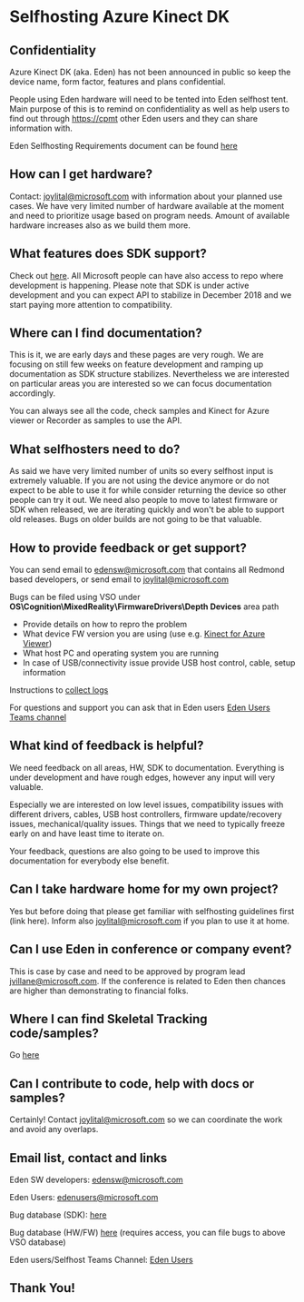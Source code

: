 # Selfhosting Azure Kinect DK

## Confidentiality

Azure Kinect DK (aka. Eden) has not been announced in public so keep the device name, form factor, features and plans confidential.

People using Eden hardware will need to be tented into Eden selfhost tent. Main purpose of this is to remind on confidentiality as well as help users to find out through [https://cpmt](https://cpmt) other Eden users and they can share information with.

Eden Selfhosting Requirements document can be found [here](media/Eden-selfhosting-requirements.pdf) 

## How can I get hardware?

Contact: joylital@microsoft.com with information about your planned use cases.
We have very limited number of hardware available at the moment and need to prioritize usage based on program needs. Amount of available hardware increases also as we build them more.

## What features does SDK support?

Check out [here](troubleshooting.md). All Microsoft people can have also access to repo where development is happening.
Please note that SDK is under active development and you can expect API to stabilize in December 2018 and we start paying more attention to compatibility.

## Where can I find documentation?

This is it, we are early days and these pages are very rough. We are focusing on still few weeks on feature development and ramping up documentation as SDK structure stabilizes. Nevertheless we are interested on particular areas you are interested so we can focus documentation accordingly.

You can always see all the code, check samples and Kinect for Azure viewer or Recorder as samples to use the API.

## What selfhosters need to do?

As said we have very limited number of units so every selfhost input is extremely valuable. If you are not using the device anymore or do not expect to be able to use it for while consider returning the device so other people can try it out.
We need also people to move to latest firmware or SDK when released, we are iterating quickly and won't be able to support old releases. Bugs on older builds are not going to be that valuable.

## How to provide feedback or get support?

You can send email to edensw@microsoft.com that contains all Redmond based developers, or send email to joylital@microsoft.com

Bugs can be filed using VSO under **OS\Cognition\MixedReality\FirmwareDrivers\Depth Devices** area path
- Provide details on how to repro the problem
- What device FW version you are using (use e.g. [Kinect for Azure Viewer](K4A-viewer.md))
- What host PC and operating system you are running
- In case of USB/connectivity issue provide USB host control, cable, setup information
 
Instructions to [collect logs](troubleshooting.md#collecting-logs)

For questions and support you can ask that in Eden users [Eden Users Teams channel](https://teams.microsoft.com/l/team/19%3aa585af17a26245bb99ab7fcb98e8a6f2%40thread.skype/conversations?groupId=bc116cbe-e3a0-4252-987e-d71a5494a502&tenantId=72f988bf-86f1-41af-91ab-2d7cd011db47)

## What kind of feedback is helpful?

We need feedback on all areas, HW, SDK to documentation. Everything is under development and have rough edges, however any input will very valuable.

Especially we are interested on low level issues, compatibility issues with different drivers, cables, USB host controllers, firmware update/recovery issues, mechanical/quality issues. Things that we need to typically freeze early on and have least time to iterate on.

Your feedback, questions are also going to be used to improve this documentation for everybody else benefit.

## Can I take hardware home for my own project?

Yes but before doing that please get familiar with selfhosting guidelines first (link here). Inform also joylital@microsoft.com if you plan to use it at home.

## Can I use Eden in conference or company event?

This is case by case and need to be approved by program lead jvillane@microsoft.com. If the conference is related to Eden then chances are higher than demonstrating to financial folks.

## Where I can find Skeletal Tracking code/samples?

Go [here](https://review.docs.microsoft.com/en-us/skeletal-tracking/sdkusage?branch=master)

## Can I contribute to code, help with docs or samples?

Certainly! Contact joylital@microsoft.com so we can coordinate the work and avoid any overlaps.

## Email list, contact and links

Eden SW developers: edensw@microsoft.com

Eden Users: edenusers@microsoft.com

Bug database (SDK): [here](https://microsoft.visualstudio.com/OS/ANALOG_DepthDevices/_dashboards/ANALOG_DepthDevices/b20c8711-834c-4741-ad0c-c743837c0262?activeDashboardId=b20c8711-834c-4741-ad0c-c743837c0262)

Bug database (HW/FW) [here](https://dev.azure.com/MSFTDEVICES/Eden/_queries/query/c1d447c1-d2d7-4e5a-9546-1acc0e54e10a/) (requires access, you can file bugs to above VSO database)

Eden users/Selfhost Teams Channel: [Eden Users](https://teams.microsoft.com/l/team/19%3aa585af17a26245bb99ab7fcb98e8a6f2%40thread.skype/conversations?groupId=bc116cbe-e3a0-4252-987e-d71a5494a502&tenantId=72f988bf-86f1-41af-91ab-2d7cd011db47)

## Thank You!